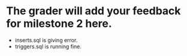 # The grader will add your feedback for milestone 2 here.
* inserts.sql is giving error.
* triggers.sql is running fine. 
